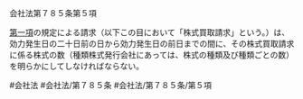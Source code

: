 会社法第７８５条第５項

[第一項](会社法＿＿＿＿第７８５条第１項)の規定による請求（以下この目において「株式買取請求」という。）は、効力発生日の二十日前の日から効力発生日の前日までの間に、その株式買取請求に係る株式の数（種類株式発行会社にあっては、株式の種類及び種類ごとの数）を明らかにしてしなければならない。

#会社法
#会社法/第７８５条
#会社法/第７８５条/第５項
